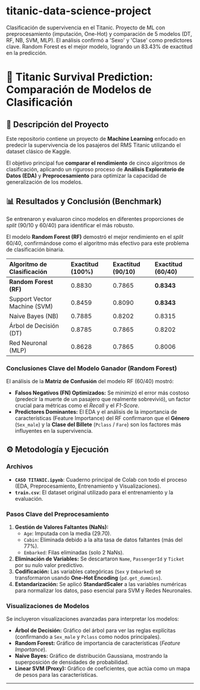 # titanic-data-science-project
Clasificación de supervivencia en el Titanic. Proyecto de ML con preprocesamiento (imputación, One-Hot) y comparación de 5 modelos (DT, RF, NB, SVM, MLP). El análisis confirmó a 'Sexo' y 'Clase' como predictores clave. Random Forest es el mejor modelo, logrando un 83.43% de exactitud en la predicción.
# 🚢 Titanic Survival Prediction: Comparación de Modelos de Clasificación

## 📝 Descripción del Proyecto

Este repositorio contiene un proyecto de **Machine Learning** enfocado en predecir la supervivencia de los pasajeros del RMS Titanic utilizando el dataset clásico de Kaggle.

El objetivo principal fue **comparar el rendimiento** de cinco algoritmos de clasificación, aplicando un riguroso proceso de **Análisis Exploratorio de Datos (EDA)** y **Preprocesamiento** para optimizar la capacidad de generalización de los modelos.

## 📊 Resultados y Conclusión (Benchmark)

Se entrenaron y evaluaron cinco modelos en diferentes proporciones de *split* (90/10 y 60/40) para identificar el más robusto.

El modelo **Random Forest (RF)** demostró el mejor rendimiento en el *split* 60/40, confirmándose como el algoritmo más efectivo para este problema de clasificación binaria.

| Algoritmo de Clasificación | Exactitud (100%) | Exactitud (90/10) | Exactitud (60/40) |
| :--- | :--- | :--- | :--- |
| **Random Forest (RF)** | 0.8830 | 0.7865 | **0.8343** |
| Support Vector Machine (SVM) | 0.8459 | 0.8090 | **0.8343** |
| Naive Bayes (NB) | 0.7885 | 0.8202 | 0.8315 |
| Árbol de Decisión (DT) | 0.8785 | 0.7865 | 0.8202 |
| Red Neuronal (MLP) | 0.8628 | 0.7865 | 0.8006 |

### Conclusiones Clave del Modelo Ganador (Random Forest)

El análisis de la **Matriz de Confusión** del modelo RF (60/40) mostró:
* **Falsos Negativos (FN) Optimizados:** Se minimizó el error más costoso (predecir la muerte de un pasajero que realmente sobrevivió), un factor crucial para métricas como el *Recall* y el *F1-Score*.
* **Predictores Dominantes:** El EDA y el análisis de la importancia de características (Feature Importance) del RF confirmaron que el **Género** (`Sex_male`) y la **Clase del Billete** (`Pclass` / `Fare`) son los factores más influyentes en la supervivencia.

## ⚙️ Metodología y Ejecución

### Archivos
* **`CASO TITANIC.ipynb`**: Cuaderno principal de Colab con todo el proceso (EDA, Preprocesamiento, Entrenamiento y Visualizaciones).
* **`train.csv`**: El dataset original utilizado para el entrenamiento y la evaluación.

### Pasos Clave del Preprocesamiento

1.  **Gestión de Valores Faltantes (NaNs):**
    * `Age`: Imputada con la media (29.70).
    * `Cabin`: Eliminada debido a la alta tasa de datos faltantes (más del 77%).
    * `Embarked`: Filas eliminadas (solo 2 NaNs).
2.  **Eliminación de Variables:** Se descartaron `Name`, `PassengerId` y `Ticket` por su nulo valor predictivo.
3.  **Codificación:** Las variables categóricas (`Sex` y `Embarked`) se transformaron usando **One-Hot Encoding** (`pd.get_dummies`).
4.  **Estandarización:** Se aplicó **StandardScaler** a las variables numéricas para normalizar los datos, paso esencial para SVM y Redes Neuronales.

### Visualizaciones de Modelos
Se incluyeron visualizaciones avanzadas para interpretar los modelos:
* **Árbol de Decisión:** Gráfico del árbol para ver las reglas explícitas (confirmando a `Sex_male` y `Pclass` como nodos principales).
* **Random Forest:** Gráfico de importancia de características (*Feature Importance*).
* **Naive Bayes:** Gráfico de distribución Gaussiana, mostrando la superposición de densidades de probabilidad.
* **Linear SVM (Proxy):** Gráfico de coeficientes, que actúa como un mapa de pesos para las características.

---
